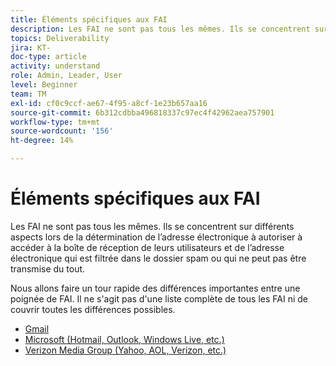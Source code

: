 ```yaml
---
title: Éléments spécifiques aux FAI
description: Les FAI ne sont pas tous les mêmes. Ils se concentrent sur différents aspects lors de la détermination de l’adresse électronique à autoriser à accéder à la boîte de réception de leurs utilisateurs et de l’adresse électronique qui est filtrée dans le dossier spam ou qui ne peut pas être transmise du tout. Nous allons faire un tour rapide des différences importantes entre une poignée de FAI. Il ne s'agit pas d'une liste complète de tous les FAI ni de couvrir toutes les différences possibles.
topics: Deliverability
jira: KT-
doc-type: article
activity: understand
role: Admin, Leader, User
level: Beginner
team: TM
exl-id: cf0c9ccf-ae67-4f95-a8cf-1e23b657aa16
source-git-commit: 6b312cdbba496818337c97ec4f42962aea757901
workflow-type: tm+mt
source-wordcount: '156'
ht-degree: 14%

---
```


# Éléments spécifiques aux FAI

Les FAI ne sont pas tous les mêmes. Ils se concentrent sur différents aspects lors de la détermination de l’adresse électronique à autoriser à accéder à la boîte de réception de leurs utilisateurs et de l’adresse électronique qui est filtrée dans le dossier spam ou qui ne peut pas être transmise du tout.

Nous allons faire un tour rapide des différences importantes entre une poignée de FAI. Il ne s&#39;agit pas d&#39;une liste complète de tous les FAI ni de couvrir toutes les différences possibles.

* [Gmail](./gmail.md)
* [Microsoft (Hotmail, Outlook, Windows Live, etc.)](./microsoft.md)
* [Verizon Media Group (Yahoo, AOL, Verizon, etc.)](./verizon-media-group.md)
